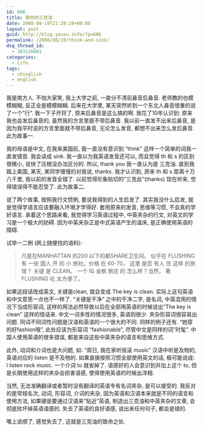 ```yaml
---
id: 606
title: 致命的三克油
date: 2008-08-19T21:29:28+00:00
layout: post
guid: http://blog.youxu.info/?p=606
permalink: /2008/08/19/think-and-sink/
dsq_thread_id:
  - 383116601
categories:
  - Life
tags:
  - chinglish
  - english
---
```

我是南方人. 不怕大家笑, 我上大学之前, 一直分不清前鼻音后鼻音. 老师教的也模模糊糊, 反正全是模模糊糊. 后来在大学里, 某天突然听到一个东北人鼻音很重的说了一个&#8221;行&#8221;. 我一下子开窍了, 原来后鼻音是这么搞的啊. 我花了10年认识到: 原来我也会发后鼻音的, 虽然我的方言里面不带后鼻音. 我以前一直发不出来后鼻音, 是因为我平时说的方言里面就不带后鼻音, 无论怎么发音, 都想不出来怎么发后鼻音. 此为故事一.

我的母语是中文, 在我来美国前, 我一直没有意识到 &#8220;think&#8221; 这样一个简单的词我一直发错音. 我会读成 sink. 我一直以为我英语发音还可以, 而且觉得 th 和 s 的区别很微小, 说快了压根没办法区分的. 所以, thank you 我一直认为是 三克油. 直到我踏上美国, 某天, 某同学慢慢的对我说, thanks. 我才认识到, 原来 th 和 s 距离十万八千里, 我以前的发音全错了. 以前觉得形象贴切的&#8221;三克丝&#8221;(thanks) 现在听来, 觉得错误得不能忍受了. 此为故事二.

说了两个故事, 按照我行文惯例, 要说我得到的人生启发了. 其实我没什么启发, 就是觉得学语言应该要融入环境才学得好. 套用原来的发音, 思维等习惯, 不会真的学好语言. 承着这个思路来看, 我觉得学习英语过程中, 中英夹杂的行文, 对英文的学习是一个极大的妨碍. 因为中英夹杂正是中式英语产生的温床, 是正确使用英语的障碍.

试举一二例 (网上随便找的语料):

> 凡是在MANHATTAN 的200 以下的都SHARE卫生间。 似乎在 FLUSHING 有 一些 国人 开 的 小 旅社。价格 在 60-70， 这里 是否 有人 住 这样 的旅馆？ 关键 是 CLEAN。 一个 叫 金枫 旅店 的 怎么样？当然， 著 FLUSHING 吃 太方便了。

如果这段话改成英文, 关键是clean, 就会变成 The key is clean. 实际上这句英语和中文意思一点也不一样了. &#8220;关键是干净&#8221; 之中的干净二字, 是名词, 中英混用的情况下当成形容词, 这样的用法必然导致以后在全部用英语的时候说出&#8221;The key is clean&#8221; 这样的怪话来. 中文一词多性的情况很多, 英语则很少. 夹杂形容词很容易出问题. 同词不同词性问题是汉语和英语的一个很大的不同. 同样的例子还有. &#8220;她穿的好fashion哦&#8221;, 此处应该为形容词 &#8220;fashionable&#8221;, 尽管中文是同样的词&#8221;时髦&#8221;. 中国人使用英语的很多错误, 都是来自这些中英夹杂的语言和思维方式.

此外, 动词和介词也是大问题, 如: &#8220;周日, 我在家听摇滚 music&#8221; 汉语中听是及物的, 英语对应的 listen 是不及物的. 如果直接按照习惯全部使用英文的话, 极可能说成: I listen rock music. 一个介词 to 就省掉了. 语感好的人会意识到并加上这个 to, 但是长期使用这样的夹杂会损害语感, 使得使用英语的时候出洋相.

当然, 无法准确翻译或者暂时没有翻译的英语专有名词夹杂, 是可以接受的. 我反对的是常规名次, 动词, 形容词, 介词的夹杂, 因为英语和汉语本来就是不同的语言和使用方法, 如果硬是要通过汉语来&#8221;贴近&#8221;英语, 制造出三克油和中英夹杂的文章, 会彻底败坏掉英语语感的. 失去了英语的良好语感, 说出来任何句子, 都会是错的.

嘴上说顺了, 感觉失去了, 这就是三克油的致命之处.